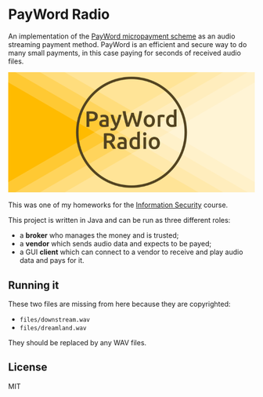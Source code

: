 # PayWord Radio

An implementation of the [PayWord micropayment scheme][1] as an audio streaming
payment method. PayWord is an efficient and secure way to do many small
payments, in this case paying for seconds of received audio files.

![cover image](screenshot.png)

This was one of my homeworks for the [Information Security][2] course.

This project is written in Java and can be run as three different roles:

* a **broker** who manages the money and is trusted;
* a **vendor** which sends audio data and expects to be payed;
* a GUI **client** which can connect to a vendor to receive and play audio data
and pays for it.

## Running it

These two files are missing from here because they are copyrighted:

* `files/downstream.wav`
* `files/dreamland.wav`

They should be replaced by any WAV files.

## License

MIT

[1]: http://people.csail.mit.edu/rivest/RivestShamir-mpay.pdf
[2]: http://www.infoiasi.ro/bin/Programs/CS3102_11
